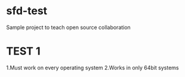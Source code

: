 sfd-test
========

Sample project to teach open source collaboration







TEST 1
=======


1.Must work on every operating system
2.Works in only 64bit systems
